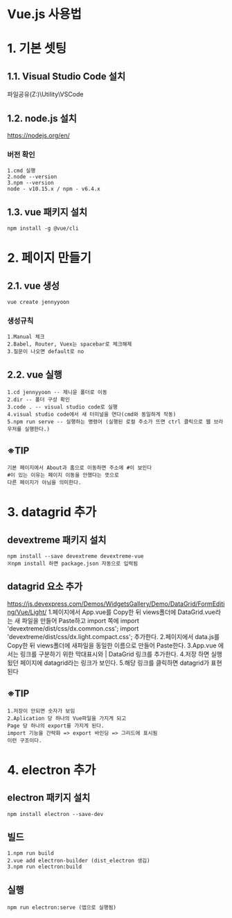 Vue.js 사용법
======================
# 1. 기본 셋팅
## 1.1. Visual Studio Code 설치
파일공유(Z:)\Utility\VSCode
## 1.2. node.js 설치
https://nodejs.org/en/
### 버전 확인
    1.cmd 실행
    2.node --version
    3.npm --version
    node - v10.15.x / npm - v6.4.x
## 1.3. vue 패키지 설치
    npm install -g @vue/cli
# 2. 페이지 만들기
## 2.1. vue 생성
    vue create jennyyoon
### 생성규칙
    1.Manual 체크
    2.Babel, Router, Vuex는 spacebar로 체크해제
    3.질문이 나오면 default로 no
## 2.2. vue 실행
    1.cd jennyyoon -- 제니윤 폴더로 이동
    2.dir -- 폴더 구성 확인
    3.code . -- visual studio code로 실행
    4.visual studio code에서 새 터미널을 연다(cmd와 동일하게 작동)
    5.npm run serve -- 실행하는 명령어 (실행된 로컬 주소가 뜨면 ctrl 클릭으로 웹 브라우저를 실행한다.)
## ※TIP
    기본 페이지에서 About과 홈으로 이동하면 주소에 #이 보인다
    #이 있는 이유는 페이지 이동을 안했다는 뜻으로
    다른 페이지가 아님을 의미한다.
# 3. datagrid 추가
## devextreme 패키지 설치
    npm install --save devextreme devextreme-vue
    ※npm install 하면 package.json 자동으로 입력됨
## datagrid 요소 추가
https://js.devexpress.com/Demos/WidgetsGallery/Demo/DataGrid/FormEditing/Vue/Light/
    1.페이지에서 App.vue를 Copy한 뒤 views폴더에 DataGrid.vue라는 새 파일을 만들어 Paste하고
    import 쪽에
    import 'devextreme/dist/css/dx.common.css';
    import 'devextreme/dist/css/dx.light.compact.css'; 추가한다.
    2.페이지에서 data.js를 Copy한 뒤 views폴더에 새파일을 동일한 이름으로 만들어 Paste한다.
    3.App.vue 에서는 링크를 구분하기 위한 막대표시와
     | <router-link to="/datagrid">DataGrid</router-link>
    링크를 추가한다.
    4.저장 하면 실행됬던 페이지에 datagrid라는 링크가 보인다.
    5.해당 링크를 클릭하면 datagrid가 표현된다
## ※TIP
    1.저장이 안되면 숫자가 보임
    2.Aplication 당 하나의 Vue파일을 가지게 되고
    Page 당 하나의 export를 가지게 된다.
    import 기능을 간략화 => export 바인딩 => 그리드에 표시됨
    이런 구조이다.
# 4. electron 추가
## electron 패키지 설치
    npm install electron --save-dev
## 빌드
    1.npm run build
    2.vue add electron-builder (dist_electron 생김)
    3.npm run electron:build
## 실행
    npm run electron:serve (앱으로 실행됨)
